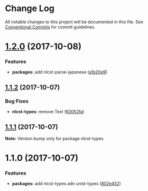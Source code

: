 # Change Log

All notable changes to this project will be documented in this file.
See [Conventional Commits](https://conventionalcommits.org) for commit guidelines.

<a name="1.2.0"></a>
# [1.2.0](https://github.com/azu/nlp-pattern-match/compare/nlcst-types@1.1.2...nlcst-types@1.2.0) (2017-10-08)


### Features

* **packages:** add nlcst-parse-japanese ([a1b20e9](https://github.com/azu/nlp-pattern-match/commit/a1b20e9))




<a name="1.1.2"></a>
## [1.1.2](https://github.com/azu/nlp-pattern-match/compare/nlcst-types@1.1.1...nlcst-types@1.1.2) (2017-10-07)


### Bug Fixes

* **nlcst-types:** remove Text ([63052fa](https://github.com/azu/nlp-pattern-match/commit/63052fa))




<a name="1.1.1"></a>
## [1.1.1](https://github.com/azu/nlp-pattern-match/compare/nlcst-types@1.1.0...nlcst-types@1.1.1) (2017-10-07)




**Note:** Version bump only for package nlcst-types

<a name="1.1.0"></a>
# 1.1.0 (2017-10-07)


### Features

* **packages:** add nlcst-types adn unist-types ([802e452](https://github.com/azu/nlp-pattern-match/commit/802e452))
